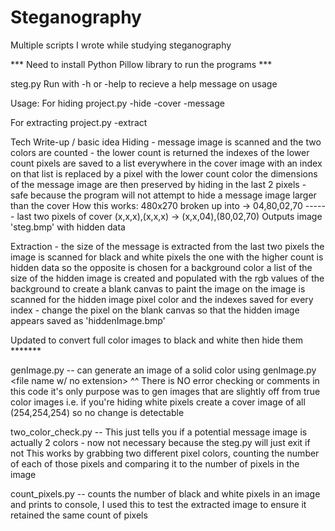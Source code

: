 # Steganography
Multiple scripts I wrote while studying steganography 

*** Need to install Python Pillow library to run the programs *** 

steg.py
Run with -h or -help to recieve a help message on usage

Usage:
For hiding 
project.py -hide -cover <cover image> -message <message image>

For extracting
project.py -extract <image>

Tech Write-up / basic idea
Hiding - message image is scanned and the two colors are counted - the lower count is returned
the indexes of the lower count pixels are saved to a list
everywhere in the cover image with an index on that list is replaced by a pixel with the lower count color
the dimensions of the message image are then preserved by hiding in the last 2 pixels - safe because the program will not attempt to hide a message image larger than the cover
How this works:
480x270 broken up into -> 04,80,02,70   ------ last two pixels of cover (x,x,x),(x,x,x) -> (x,x,04),(80,02,70)
Outputs image 'steg.bmp' with hidden data

Extraction - the size of the message is extracted from the last two pixels 
the image is scanned for black and white pixels the one with the higher count is hidden data so the opposite is chosen for a background color
a list of the size of the hidden image is created and populated with the rgb values of the background to create a blank canvas to paint the image on
the image is scanned for the hidden image pixel color and the indexes saved
for every index - change the pixel on the blank canvas so that the hidden image appears
saved as 'hiddenImage.bmp'
  
Updated to convert full color images to black and white then hide them *******
  
  
  
genImage.py -- can generate an image of a solid color using genImage.py <red value> <green value> <blue value> <file name w/ no extension>
^^ There is NO error checking or comments in this code it's only purpose was to gen images that are slightly off from true color images
i.e. if you're hiding white pixels create a cover image of all (254,254,254) so no change is detectable 


two_color_check.py  -- This just tells you if a potential message image is actually 2 colors - now not necessary because the steg.py will just exit if not
This works by grabbing two different pixel colors, counting the number of each of those pixels and comparing it to the number of pixels in the image


count_pixels.py  -- counts the number of black and white pixels in an image and prints to console, I used this to test the extracted image to ensure it retained the same count of pixels
